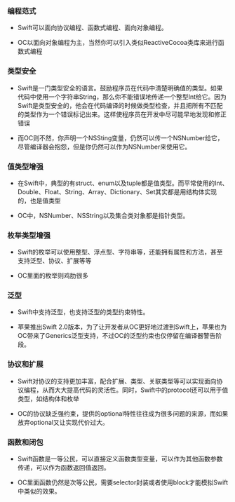 ### 编程范式

- Swift可以面向协议编程、函数式编程、面向对象编程。

- OC以面向对象编程为主，当然你可以引入类似ReactiveCocoa类库来进行函数式编程

### 类型安全

- Swift是一门类型安全的语言。鼓励程序员在代码中清楚明确值的类型。如果代码中使用一个字符串String，那么你不能错误地传递一个整型Int给它。因为Swift是类型安全的，他会在代码编译的时候做类型检查，并且把所有不匹配的类型作为一个错误标记出来。这样使程序员在开发中尽可能早地发现和修正错误

- 而OC则不然，你声明一个NSSting变量，仍然可以传一个NSNumber给它，尽管编译器会抱怨，但是你仍然可以作为NSNumber来使用它。

### 值类型增强

- 在Swift中，典型的有struct、enum以及tuple都是值类型。而平常使用的Int、Double、Float、String、Array、Dictionary、Set其实都是用结构体实现的，也是值类型

- OC中，NSNumber、NSString以及集合类对象都是指针类型。

### 枚举类型增强

- Swift的枚举可以使用整型、浮点型、字符串等，还能拥有属性和方法，甚至支持泛型、协议、扩展等等

- OC里面的枚举则鸡肋很多

### 泛型

- Swift中支持泛型，也支持泛型的类型约束特性。

- 苹果推出Swift 2.0版本，为了让开发者从OC更好地过渡到Swift上，苹果也为OC带来了Generics泛型支持，不过OC的泛型约束也仅停留在编译器警告阶段。

### 协议和扩展

- Swift对协议的支持更加丰富，配合扩展、类型、关联类型等可以实现面向协议编程，从而大大提高代码的灵活性。同时，Swift中的protocol还可以用于值类型，如结构体和枚举

- OC的协议缺乏强约束，提供的optional特性往往成为很多问题的来源，而如果放弃optional又让实现代价过大。

### 函数和闭包

- Swift函数是一等公民，可以直接定义函数类型变量，可以作为其他函数参数传递，可以作为函数返回值返回。

- OC里面函数仍然是次等公民，需要selector封装或者使用block才能模拟Swift中类似的效果。